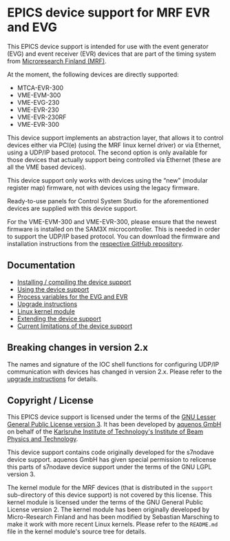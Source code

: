 EPICS device support for MRF EVR and EVG
========================================

This EPICS device support is intended for use with the event generator (EVG) and
event receiver (EVR) devices that are part of the timing system from
[Microresearch Finland (MRF)](http://www.mrf.fi/).

At the moment, the following devices are directly supported:

- MTCA-EVR-300
- VME-EVM-300
- VME-EVG-230
- VME-EVR-230
- VME-EVR-230RF
- VME-EVR-300

This device support implements an abstraction layer, that allows it to control
devices either via PCI(e) (using the MRF linux kernel driver) or via Ethernet,
using a UDP/IP based protocol. The second option is only available for those
devices that actually support being controlled via Ethernet (these are all the
VME based devices).

This device support only works with devices using the “new” (modular register
map) firmware, not with devices using the legacy firmware.

Ready-to-use panels for Control System Studio for the aforementioned devices are
supplied with this device support.

For the VME-EVM-300 and VME-EVR-300, please ensure that the newest firmware is
installed on the SAM3X microcontroller. This is needed in order to support the
UDP/IP based protocol. You can download the firmware and installation
instructions from the [respective GitHub repository](
https://github.com/jpietari/VME-SAM3X).

Documentation
-------------

- [Installing / compiling the device support](docs/installing.md)
- [Using the device support](docs/using.md)
- [Process variables for the EVG and EVR](docs/process_variables.md)
- [Upgrade instructions](docs/upgrading.md)
- [Linux kernel module](support/mrf-pci-dkms-0.1.20250218/README.md)
- [Extending the device support](docs/extending.md)
- [Current limitations of the device support](docs/limitations.md)

Breaking changes in version 2.x
-------------------------------

The names and signature of the IOC shell functions for configuring UDP/IP
communication with devices has changed in version 2.x. Please refer to the
[upgrade instructions](docs/upgrading.md) for details.

Copyright / License
-------------------

This EPICS device support is licensed under the terms of the
[GNU Lesser General Public License version 3](LICENSE-LGPL.md). It has been
developed by [aquenos GmbH](https://www.aquenos.com/) on behalf of the
[Karlsruhe Institute of Technology's Institute of Beam Physics and Technology](https://www.ibpt.kit.edu/).

This device support contains code originally developed for the s7nodave device
support. aquenos GmbH has given special permission to relicense this parts of
s7nodave device support under the terms of the GNU LGPL version 3.

The kernel module for the MRF devices (that is distributed in the `support`
sub-directory of this device support) is not covered by this license. This
kernel module is licensed under the terms of the GNU General Public License
version 2. The kernel module has been originally developed by Micro-Research
Finland and has been modified by Sebastian Marsching to make it work with more
recent Linux kernels. Please refer to the `README.md` file in the kernel
module's source tree for details.
